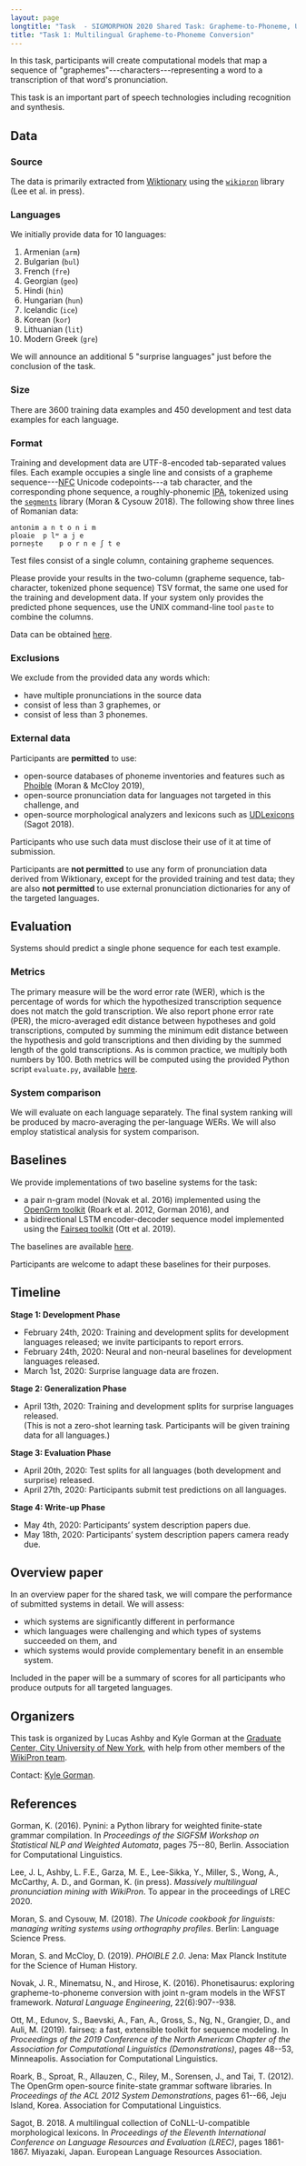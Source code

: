 ```yaml
---
layout: page
longtitle: "Task  - SIGMORPHON 2020 Shared Task: Grapheme-to-Phoneme, Unsupervised Induction of Morphology, and Typologically Diverse Morphological Inflection"
title: "Task 1: Multilingual Grapheme-to-Phoneme Conversion"
---
```


In this task, participants will create computational models that map a sequence
of "graphemes"---characters---representing a word to a transcription of that
word's pronunciation.

This task is an important part of speech technologies including recognition and
synthesis.

Data
----

### Source

The data is primarily extracted from [Wiktionary](https://www.wiktionary.org/)
using the [`wikipron`](https://github.com/kylebgorman/wikipron) library (Lee et
al. in press).

### Languages

We initially provide data for 10 languages:

1.  Armenian (`arm`)
2.  Bulgarian (`bul`)
3.  French (`fre`)
4.  Georgian (`geo`)
5.  Hindi (`hin`)
6.  Hungarian (`hun`)
7.  Icelandic (`ice`)
8.  Korean (`kor`)
9.  Lithuanian (`lit`)
10. Modern Greek (`gre`)

We will announce an additional 5 "surprise languages" just before the conclusion
of the task.

### Size

There are 3600 training data examples and 450 development and test data examples
for each language.

### Format

Training and development data are UTF-8-encoded tab-separated values files. Each
example occupies a single line and consists of a grapheme
sequence---[NFC](https://en.wikipedia.org/wiki/Unicode_equivalence#Normal_forms)
Unicode codepoints---a tab character, and the corresponding phone sequence, a
roughly-phonemic
[IPA](https://en.wikipedia.org/wiki/International_Phonetic_Alphabet), tokenized
using the [`segments`](https://github.com/cldf/segments) library (Moran & Cysouw
2018). The following show three lines of Romanian data:

    antonim a n t o n i m
    ploaie  p lʷ a j e
    pornește    p o r n e ʃ t e

Test files consist of a single column, containing grapheme sequences.

Please provide your results in the two-column (grapheme sequence, tab-character,
tokenized phone sequence) TSV format, the same one used for the training and
development data. If your system only provides the predicted phone sequences,
use the UNIX command-line tool `paste` to combine the columns.


Data can be obtained [here]( https://github.com/sigmorphon/2020/tree/master/task1/data).

### Exclusions

We exclude from the provided data any words which:

-   have multiple pronunciations in the source data
-   consist of less than 3 graphemes, or
-   consist of less than 3 phonemes.

### External data

Participants are **permitted** to use:

-   open-source databases of phoneme inventories and features such as
    [Phoible](https://phoible.org/) (Moran & McCloy 2019),
-   open-source pronunciation data for languages not targeted in this challenge,
    and
-   open-source morphological analyzers and lexicons such as
    [UDLexicons](https://www.aclweb.org/anthology/L18-1292/) (Sagot 2018).

Participants who use such data must disclose their use of it at time of
submission.

Participants are **not permitted** to use any form of pronunciation data derived
from Wiktionary, except for the provided training and test data; they are also
**not permitted** to use external pronunciation dictionaries for any of the
targeted languages.

Evaluation
----------

Systems should predict a single phone sequence for each test example.

### Metrics

The primary measure will be the word error rate (WER), which is the percentage
of words for which the hypothesized transcription sequence does not match the
gold transcription. We also report phone error rate (PER), the micro-averaged
edit distance between hypotheses and gold transcriptions, computed by summing
the minimum edit distance between the hypothesis and gold transcriptions and
then dividing by the summed length of the gold transcriptions. As is common
practice, we multiply both numbers by 100. Both metrics will be computed using
the provided Python script `evaluate.py`, available [here](https://github.com/sigmorphon/2020/blob/master/task1/evaluation/evaluate.py).


### System comparison

We will evaluate on each language separately. The final system ranking will be
produced by macro-averaging the per-language WERs. We will also employ
statistical analysis for system comparison.

Baselines
---------

We provide implementations of two baseline systems for the task:

-   a pair n-gram model (Novak et al. 2016) implemented using the [OpenGrm
    toolkit](http://opengrm.org/) (Roark et al. 2012, Gorman 2016), and
-   a bidirectional LSTM encoder-decoder sequence model implemented using the
    [Fairseq toolkit](https://github.com/pytorch/fairseq) (Ott et al. 2019).
    

The baselines are available [here](https://github.com/sigmorphon/2020/tree/master/task1/baselines).

Participants are welcome to adapt these baselines for their purposes.

## Timeline

**Stage 1: Development Phase**
* February 24th, 2020: Training and development splits for development languages released; we invite participants to report errors.
* February 24th, 2020: Neural and non-neural baselines for development languages released.
* March 1st, 2020: Surprise language data are frozen.  

**Stage 2: Generalization Phase**
* April 13th, 2020: Training and development splits for surprise languages released.   
(This is not a zero-shot learning task. Participants will be given training data for all languages.)  

**Stage 3: Evaluation Phase**
* April 20th, 2020: Test splits for all languages (both development and surprise) released.
* April 27th, 2020: Participants submit test predictions on all languages.  

**Stage 4: Write-up Phase**
* May 4th, 2020: Participants’ system description papers due.  
* May 18th, 2020: Participants’ system description papers camera ready due.  



Overview paper
--------------

In an overview paper for the shared task, we will compare the performance of
submitted systems in detail. We will assess:

-   which systems are significantly different in performance
-   which languages were challenging and which types of systems succeeded on
    them, and
-   which systems would provide complementary benefit in an ensemble system.

Included in the paper will be a summary of scores for all participants who
produce outputs for all targeted languages.

Organizers
----------

This task is organized by Lucas Ashby and Kyle Gorman at the [Graduate Center,
City University of New
York](https://www.gc.cuny.edu/Page-Elements/Academics-Research-Centers-Initiatives/Doctoral-Programs/Linguistics/Linguistics?gclid=Cj0KCQiA4sjyBRC5ARIsAEHsELHv8TTKiWAj74vMEHsPdp8xF2zs3ploIj-n_2FiOjpO81kASYtduk8aAj17EALw_wcB),
with help from other members of the [WikiPron
team](https://github.com/kylebgorman/wikipron/graphs/contributors).

Contact: [Kyle Gorman](mailto:kgorman@gc.cuny.edu).

References
----------

Gorman, K. (2016). Pynini: a Python library for weighted finite-state grammar
compilation. In *Proceedings of the SIGFSM Workshop on Statistical NLP and
Weighted Automata*, pages 75--80, Berlin. Association for Computational
Linguistics.

Lee, J. L, Ashby, L. F.E., Garza, M. E., Lee-Sikka, Y., Miller, S., Wong, A.,
McCarthy, A. D., and Gorman, K. (in press). *Massively multilingual
pronunciation mining with WikiPron*. To appear in the proceedings of LREC 2020.

Moran, S. and Cysouw, M. (2018). *The Unicode cookbook for linguists: managing
writing systems using orthography profiles*. Berlin: Language Science Press.

Moran, S. and McCloy, D. (2019). *PHOIBLE 2.0*. Jena: Max Planck Institute for
the Science of Human History.

Novak, J. R., Minematsu, N., and Hirose, K. (2016). Phonetisaurus: exploring
grapheme-to-phoneme conversion with joint n-gram models in the WFST framework.
*Natural Language Engineering*, 22(6):907--938.

Ott, M., Edunov, S., Baevski, A., Fan, A., Gross, S., Ng, N., Grangier, D., and
Auli, M. (2019). fairseq: a fast, extensible toolkit for sequence modeling. In
*Proceedings of the 2019 Conference of the North American Chapter of the
Association for Computational Linguistics (Demonstrations)*, pages 48--53,
Minneapolis. Association for Computational Linguistics.

Roark, B., Sproat, R., Allauzen, C., Riley, M., Sorensen, J., and Tai, T.
(2012). The OpenGrm open-source finite-state grammar software libraries. In
*Proceedings of the ACL 2012 System Demonstrations*, pages 61--66, Jeju Island,
Korea. Association for Computational Linguistics.

Sagot, B. 2018. A multilingual collection of CoNLL-U-compatible morphological
lexicons. In *Proceedings of the Eleventh International Conference on Language
Resources and Evaluation (LREC)*, pages 1861-1867. Miyazaki, Japan. European
Language Resources Association.

